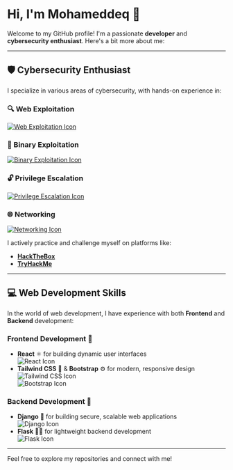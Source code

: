 # Hi, I'm Mohameddeq 👋

Welcome to my GitHub profile! I'm a passionate **developer** and **cybersecurity enthusiast**. Here's a bit more about me:

---

## 🛡️ Cybersecurity Enthusiast

I specialize in various areas of cybersecurity, with hands-on experience in:

### 🔍 Web Exploitation  
[![Web Exploitation Icon](https://img.icons8.com/ios-filled/50/FF5733/hacker.png)](https://fontawesome.com/icons/hacker?f=classic)

### 🧩 Binary Exploitation  
[![Binary Exploitation Icon](https://img.icons8.com/ios-filled/50/FF5733/binary-code.png)](https://fontawesome.com/icons/cogs?f=classic)

### 🔓 Privilege Escalation  
[![Privilege Escalation Icon](https://img.icons8.com/ios-filled/50/FF5733/lock.png)](https://fontawesome.com/icons/lock?f=classic)

### 🌐 Networking  
[![Networking Icon](https://img.icons8.com/ios-filled/50/FF5733/network.png)](https://fontawesome.com/icons/wifi?f=classic)

I actively practice and challenge myself on platforms like:
- [**HackTheBox**](https://www.hackthebox.eu/)
- [**TryHackMe**](https://tryhackme.com/)

---

## 💻 Web Development Skills

In the world of web development, I have experience with both **Frontend** and **Backend** development:

### Frontend Development 🌿

- **React** ⚛️ for building dynamic user interfaces  
  ![React Icon](https://img.icons8.com/ios-filled/50/FF5733/react-native.png)
- **Tailwind CSS** 🌿 & **Bootstrap** ⚙️ for modern, responsive design  
  ![Tailwind CSS Icon](https://img.icons8.com/ios-filled/50/FF5733/tailwind-css.png)  
  ![Bootstrap Icon](https://img.icons8.com/ios-filled/50/FF5733/bootstrap.png)

### Backend Development 🐍

- **Django** 🐍 for building secure, scalable web applications  
  ![Django Icon](https://img.icons8.com/ios-filled/50/FF5733/django.png)
- **Flask** 🦸‍♂️ for lightweight backend development  
  ![Flask Icon](https://img.icons8.com/ios-filled/50/FF5733/flask.png)

---

Feel free to explore my repositories and connect with me!
